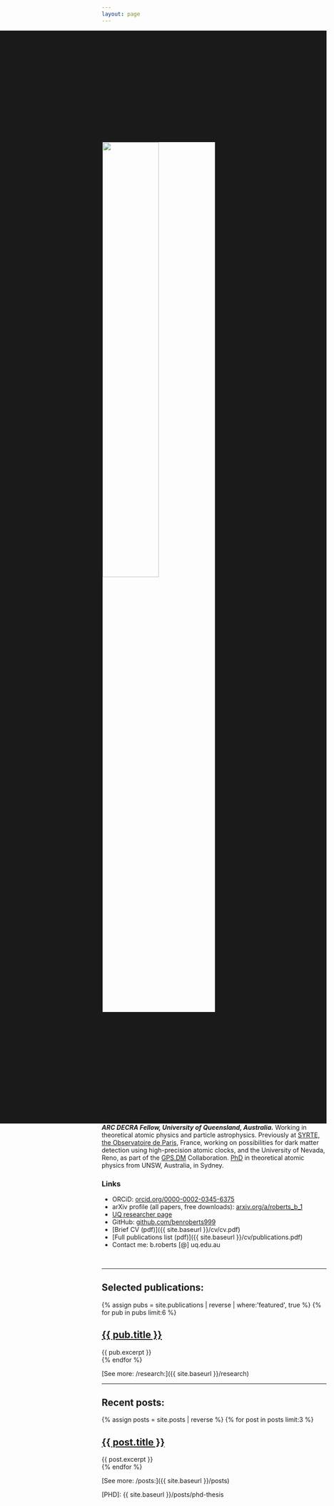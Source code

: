 ```yaml
---
layout: page
---
```


<img align="right" width="50%" src="{{ site.baseurl }}/images/ben.jpg" border="250">

**_ARC DECRA Fellow, University of Queensland, Australia._**
Working in theoretical atomic physics and particle astrophysics. Previously at [SYRTE, the Observatoire de Paris]([SYRTE]), France, working on possibilities for dark matter detection using high-precision atomic clocks, and the University of Nevada, Reno, as part of the [GPS.DM]([GPSDM]) Collaboration.
[PhD]([PHD])
in theoretical atomic physics from UNSW, Australia, in Sydney.

### Links
 * ORCiD: [orcid.org/0000-0002-0345-6375](https://orcid.org/0000-0002-0345-6375)
 * arXiv profile (all papers, free downloads): [arxiv.org/a/roberts_b_1](https://arxiv.org/a/roberts_b_1.html)
 * [UQ researcher page](https://researchers.uq.edu.au/researcher/24237)
 * GitHub: [github.com/benroberts999](https://github.com/benroberts999)
 * [Brief CV (pdf)]({{ site.baseurl }}/cv/cv.pdf)
 * [Full publications list (pdf)]({{ site.baseurl }}/cv/publications.pdf)
 * Contact me: b.roberts [@] uq.edu.au



&nbsp;

*********************************************************************

## Selected publications:

<div class="entry">
{% assign pubs = site.publications | reverse | where:'featured', true %}
{% for pub in pubs limit:6 %}
<article class="post">

  <h1><a href="{{ site.baseurl }}{{ pub.url }}">{{ pub.title }}</a></h1>

  <div class="entry">
    {{ pub.excerpt }}
  </div>

</article>
{% endfor %}
</div>

[See more: /research:]({{ site.baseurl }}/research)

*********************************************************************

## Recent posts:

<div class="entry">
{% assign posts = site.posts | reverse %}
{% for post in posts limit:3 %}
<article class="post">

  <h1><a href="{{ site.baseurl }}{{ post.url }}">{{ post.title }}</a></h1>

  <div class="entry">
    {{ post.excerpt }}
  </div>

</article>
{% endfor %}
</div>

[See more: /posts:]({{ site.baseurl }}/posts)

[UQ]: https://researchers.uq.edu.au/researcher/24237
[SYRTE]: https://syrte.obspm.fr
[GPSDM]: http://www.dereviankogroup.com/gps-dark-matter/
[PHD]: {{ site.baseurl }}/posts/phd-thesis
